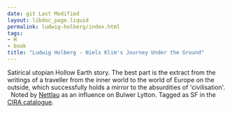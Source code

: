 ```yaml
---
date: git Last Modified
layout: libdoc_page.liquid
permalink: ludwig-holberg/index.html
tags:
- H
- book
title: "Ludwig Holberg - Niels Klim's Journey Under the Ground"
---
```


Satirical utopian Hollow Earth story. The best part is the  extract from the writings of a traveller from the inner world to the world of  Europe on the outside, which successfully holds a mirror to the absurdities of  'civilisation'.
 
Noted by <a href="biblio.htm#Nettlau: Esbozo">Nettlau</a>  as an influence on Bulwer Lytton. Tagged as SF in the <a href="http://www.cira.ch/catalogue/index.php?lvl=categ_see&amp;id=346&amp;page=2&amp;nbr_lignes=81&amp;main=&amp;l_typdoc=g,i,a,l"> CIRA catalogue</a>.